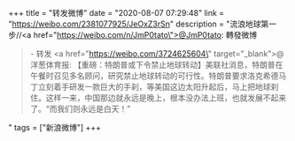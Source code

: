 +++
title = "转发微博"
date = "2020-08-07 07:29:48"
link = "https://weibo.com/2381077925/JeOxZ3rSn"
description = "流浪地球第一步//<a href=\"https://weibo.com/n/JmP0tato\">@JmP0tato</a>: 轉發微博<br><blockquote> - 转发 <a href=\"https://weibo.com/3724625604\" target=\"_blank\">@洋葱体育报</a>: 【重磅：特朗普或下令禁止地球转动】美联社消息，特朗普在午餐时召见多名顾问，研究禁止地球转动的可行性。特朗普要求洛克希德马丁立刻着手研发一款巨大的手刹，等美国这边太阳升起后，马上把地球刹住。这样一来，中国那边就永远是晚上，根本没办法上班，也就发展不起来了。“而我们则永远是白天！” </blockquote>"
tags = ["新浪微博"]
+++
